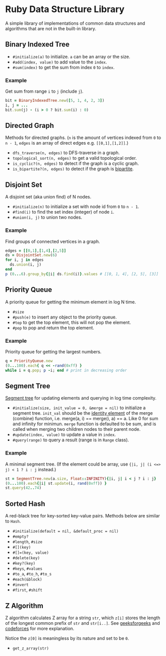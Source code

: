 # Ruby Data Structure Library
A simple library of implementations of common data structures and algorithms
that are not in the built-in library.

## Binary Indexed Tree

- `#initialize(a)` to initialize. `a` can be an array or the size.
- `#add(index, value)` to add value to the `index`.
- `#sum(index)` to get the sum from index `0` to `index`.

### Example
Get sum from range `i` to `j` (include `j`).

```ruby
bit = BinaryIndexedTree.new([5, 1, 4, 2, 3])
i, j = ...
bit.sum(j) - (i > 0 ? bit.sum(i) : 0)
```

## Directed Graph
Methods for directed graphs. (`n` is the amount of vertices indexed from `0` to `n - 1`, `edges` is an array of direct edges e.g. `[[0,1],[1,2]]`.)

- `dfs_traverse(n, edges)` to DFS-traverse in a graph.
- `topological_sort(n, edges)` to get a valid topological order.
- `is_cyclic?(n, edges)` to detect if the graph is a cyclic graph.
- `is_bipartite?(n, edges)` to detect if the graph is [bipartite](https://en.wikipedia.org/wiki/Bipartite_graph).

## Disjoint Set
A disjoint set (aka union find) of N nodes.

- `#initialize(n)` to initialize a set with node id from `0` to `n - 1`.
- `#find(i)` to find the set index (integer) of node `i`.
- `#union(i, j)` to union two nodes.

### Example
Find groups of connected vertices in a graph.

```ruby
edges = [[0,1],[1,4],[2,5]]
ds = DisjointSet.new(6)
for i, j in edges
  ds.union(i, j)
end
p (0...6).group_by{|i| ds.find(i)}.values # [[0, 1, 4], [2, 5], [3]]
```

## Priority Queue
A priority queue for getting the minimum element in log N time.

- `#size`
- `#push(e)` to insert any object to the priority queue.
- `#top` to get the top element, this will not pop the element.
- `#pop` to pop and return the top element.

### Example
Priority queue for getting the largest numbers.

```ruby
q = PriorityQueue.new
(0...100).each{ q << -rand(0xff) }
while i = q.pop; p -i; end # print in decreasing order
```

## Segment Tree
[Segment tree](https://en.wikipedia.org/wiki/Segment_tree) for updating elements and querying in log time complexity.

- `#initialize(size, init_value = 0, &merge = nil)` to initialize a segment tree. `init_val` should be the [identity element](https://en.wikipedia.org/wiki/Group_(mathematics)) of the merge (combine) function, i.e. merge(a, i) ==  merge(i, a) == a. Like 0 for sum and infinity for minimun. `merge` function is defaulted to be sum, and is called when merging two children nodes to their parent node.
- `#update(index, value)` to update a value in `index`.
- `#query(range)` to query a result (range is in `Range` class).

### Example
A minimal segment tree. (If the element could be array, use
`{|i, j| (i <=> j) < 1 ? i : j` instead.)

```ruby
st = SegmentTree.new(a.size, Float::INFINITY){|i, j| i < j ? i : j}
(0...100).each{|i| st.update(i, rand(0xff)) }
st.query(42..74)
```

## Sorted Hash
A red-black tree for key-sorted key-value pairs. Methods below are similar to `Hash`.

- `#initialize(default = nil, &default_proc = nil)`
- `#empty?`
- `#length`, `#size`
- `#[](key)`
- `#[]=(key, value)`
- `#delete(key)`
- `#key?(key)`
- `#keys`, `#values`
- `#to_a`, `#to_h`, `#to_s`
- `#each(&block)`
- `#invert`
- `#first`, `#shift`

## Z Algorithm
Z algorithm calculates Z array for a string `str`, which `z[i]` stores the length of the longest common prefix of `str` and `str[i..]`. See [geeksforgeeks](https://www.geeksforgeeks.org/z-algorithm-linear-time-pattern-searching-algorithm/) and [codeforces](https://codeforces.com/blog/entry/3107) for more explanation.

Notice the `z[0]` is meaningless by its nature and set to be `0`.

- `get_z_array(str)`
